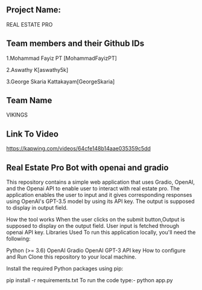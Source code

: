 ## Project Name: 
REAL ESTATE PRO

## Team members and their Github IDs
1.Mohammad Fayiz PT [MohammadFayizPT]

2.Aswathy K[aswathy5k]

3.George Skaria Kattakayam[GeorgeSkaria]

## Team Name
VIKINGS

## Link To Video
https://kapwing.com/videos/64cfe148b14aae035359c5dd

## Real Estate Pro Bot with openai and gradio
This repository contains a simple web application that uses Gradio, OpenAI, and the Openai API to enable user to interact with real estate pro. The application enables the user to input and it gives corresponding responses using OpenAI's GPT-3.5 model by using its API key. The output is supposed to display in output field.

How the tool works
When the user clicks on the submit button,Output is supposed to display on the output field. User input is fetched through openai API key. 
Libraries Used
To run this application locally, you'll need the following:

Python (>= 3.6)
OpenAI
Gradio
OpenAI GPT-3 API key
How to configure and Run
Clone this repository to your local machine.

Install the required Python packages using pip:

pip install -r requirements.txt
To run the code type:- python app.py

